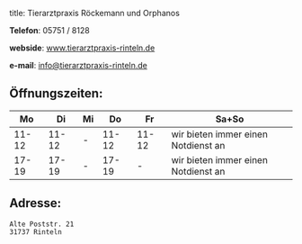 title: Tierarztpraxis Röckemann und Orphanos

**Telefon**: 05751 / 8128

**webside**: www.tierarztpraxis-rinteln.de

**e-mail**: info@tierarztpraxis-rinteln.de


Öffnungszeiten:
---------------

|  Mo   |  Di   |  Mi   |  Do   |  Fr   |           Sa+So                      |
| ----- | ----- | ----- | ----- | ----- | ------------------------------------ |
| 11-12 | 11-12 |   -   | 11-12 | 11-12 | wir bieten immer einen Notdienst an  |
| 17-19 | 17-19 |   -   | 17-19 |   -   | wir bieten immer einen Notdienst an  |




Adresse:
---------

    Alte Poststr. 21
    31737 Rinteln


